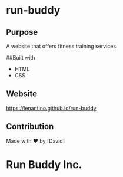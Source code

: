 # run-buddy

## Purpose
A website that offers fitness training services.

##Built with
* HTML
* CSS

## Website
https://lenantino.github.io/run-buddy

## Contribution
Made with ❤️ by [David]

# Run Buddy Inc.

